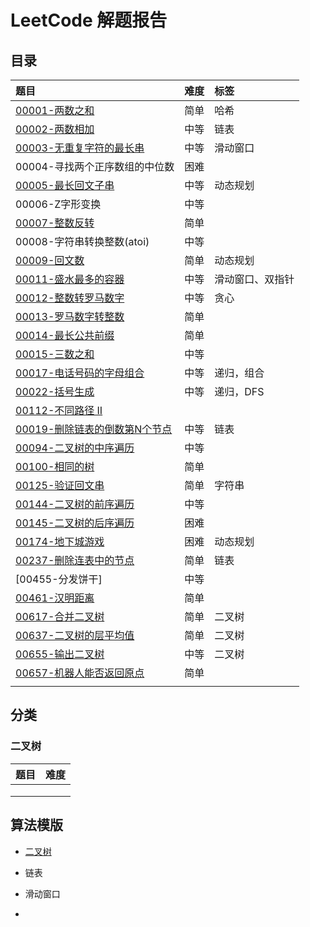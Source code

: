 # LeetCode 解题报告
## 目录

| 题目                                                         | 难度 | 标签             |
| :----------------------------------------------------------- | :--- | :--------------- |
| [00001-两数之和](/src/main/java/com/jsgygujun/code/problem/_00001_00100/_00001/Solution.java) | 简单 | 哈希             |
| [00002-两数相加](/src/main/java/com/jsgygujun/code/problem/_00001_00100/_00002/Solution.java) | 中等 | 链表             |
| [00003-无重复字符的最长串](/src/main/java/com/jsgygujun/code/problem/_00001_00100/_00003/Solution.java) | 中等 | 滑动窗口         |
| 00004-寻找两个正序数组的中位数                               | 困难 |                  |
| [00005-最长回文子串](/src/main/java/com/jsgygujun/code/problem/_00001_00100/_00005/Solution.java) | 中等 | 动态规划         |
| 00006-Z字形变换                                              | 中等 |                  |
| [00007-整数反转](/src/main/java/com/jsgygujun/code/problem/_00001_00100/_00007/Solution.java) | 简单 |                  |
| 00008-字符串转换整数(atoi)                                   | 中等 |                  |
| [00009-回文数](/src/main/java/com/jsgygujun/code/problem/_00001_00100/_00009/Solution.java) | 简单 | 动态规划         |
| [00011-盛水最多的容器](/src/main/java/com/jsgygujun/code/problem/_00001_00100/_00011/Solution.java) | 中等 | 滑动窗口、双指针 |
| [00012-整数转罗马数字](/src/main/java/com/jsgygujun/code/problem/_00001_00100/_00012/Solution.java) | 中等 | 贪心             |
| [00013-罗马数字转整数](/src/main/java/com/jsgygujun/code/problem/_00001_00100/_00013/Solution.java) | 简单 |                  |
| [00014-最长公共前缀](/src/main/java/com/jsgygujun/code/problem/_00001_00100/_00014/Solution.java) | 简单 |                  |
| [00015-三数之和](/src/main/java/com/jsgygujun/code/problem/_00001_00100/_00015/Solution.java) | 中等 |                  |
| [00017-电话号码的字母组合](/src/main/java/com/jsgygujun/code/problem/_00001_00100/_00017/Solution.java) | 中等 | 递归，组合       |
| [00022-括号生成](/src/main/java/com/jsgygujun/code/problem/_00001_00100/_00022/Solution.java) | 中等 | 递归，DFS        |
| [00112-不同路径 II]()                                        |      |                  |
| [00019-删除链表的倒数第N个节点](/src/main/java/com/jsgygujun/code/problem/_00019/README.md) | 中等 | 链表             |
| [00094-二叉树的中序遍历](/src/main/java/com/jsgygujun/code/problem/_00094/README.md) | 中等 |                  |
| [00100-相同的树](/src/main/java/com/jsgygujun/code/problem/_00100/README.md) | 简单 |                  |
| [00125-验证回文串](/src/main/java/com/jsgygujun/code/problem/_00125/README.md) | 简单 | 字符串           |
| [00144-二叉树的前序遍历](/src/main/java/com/jsgygujun/code/problem/_00144/README.md) | 中等 |                  |
| [00145-二叉树的后序遍历](/src/main/java/com/jsgygujun/code/problem/_00145/README.md) | 困难 |                  |
| [00174-地下城游戏](/src/main/java/com/jsgygujun/code/problem/_00101_00200/_00174/Solution.java) | 困难 | 动态规划         |
| [00237-删除连表中的节点](/src/main/java/com/jsgygujun/code/problem/_00237/README.md) | 简单 | 链表             |
| [00455-分发饼干]                                             | 中等 |                  |
| [00461-汉明距离](/src/main/java/com/jsgygujun/code/problem/_00461/README.md) | 简单 |                  |
| [00617-合并二叉树](/src/main/java/com/jsgygujun/code/problem/_00601_00700/_00617/Solution.java) | 简单 | 二叉树           |
| [00637-二叉树的层平均值](/src/main/java/com/jsgygujun/code/problem/_00601_00700/_00637/Solution.java) | 简单 | 二叉树           |
| [00655-输出二叉树](/src/main/java/com/jsgygujun/code/problem/_00601_00700/_00655/Solution.java) | 中等 | 二叉树           |
| [00657-机器人能否返回原点](/src/main/java/com/jsgygujun/code/problem/_00657/README.md) | 简单 |                  |
|                                                              |      |                  |

## 分类

### 二叉树

| 题目 | 难度 |
| ---- | ---- |
|      |      |
|      |      |
|      |      |



## 算法模版

- [二叉树](/src/main/java/com/jsgygujun/code/template/binary_tree/README.md)

- 链表
- 滑动窗口
- 